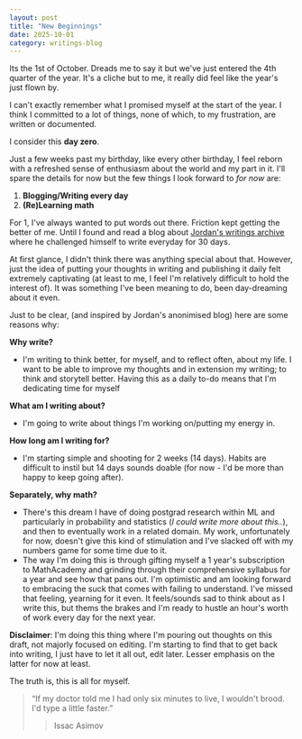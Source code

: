 ```yaml
---
layout: post
title: "New Beginnings"
date: 2025-10-01
category: writings-blog
---
```


Its the 1st of October. Dreads me to say it but we've just entered the 4th quarter of the year. It's a cliche but to me, it really did feel like the year's just flown by.  

I can't exactly remember what I promised myself at the start of the year. I think I committed to a lot of things, none of which, to my frustration, are written or documented. 

I consider this **day zero**. 

Just a few weeks past my birthday, like every other birthday, I feel reborn with a refreshed sense of enthusiasm about the world and my part in it. I'll spare the details for now but the few things I look forward to *for now* are: 
1. **Blogging/Writing every day**
2. **(Re)Learning math**

For 1, I've always wanted to put words out there. Friction kept getting the better of me. Until I found and read a blog about [Jordan's writings archive](https://www.jordangonen.com/writing) where he challenged himself to write everyday for 30 days. 

At first glance, I didn't think there was anything special about that. However, just the idea of putting your thoughts in writing and publishing it daily felt extremely captivating (at least to me, I feel I'm relatively difficult to hold the interest of). It was something I've been meaning to do, been day-dreaming about it even.

Just to be clear, (and inspired by Jordan's anonimised blog) here are some reasons why:

**Why write?**
- I'm writing to think better, for myself, and to reflect often, about my life. I want to be able to improve my thoughts and in extension my writing; to think and storytell better. Having this as a daily to-do means that I'm dedicating time for myself
  
**What am I writing about?**
- I'm going to write about things I'm working on/putting my energy in.

**How long am I writing for?**
- I'm starting simple and shooting for 2 weeks (14 days). Habits are difficult to instil but 14 days sounds doable (for now - I'd be more than happy to keep going after).

**Separately, why math?**
- There's this dream I have of doing postgrad research within ML and particularly in probability and statistics (*I could write more about this..*), and then to eventually work in a related domain. My work, unfortunately for now, doesn't give this kind of  stimulation and I've slacked off with my numbers game for some time due to it. 
- The way I'm doing this is through gifting myself a 1 year's subscription to MathAcademy and grinding through their comprehensive syllabus for a year and see how that pans out. I'm optimistic and am looking forward to embracing the suck that comes with failing to understand. I've missed that feeling, yearning for it even. It feels/sounds sad to think about as I write this, but thems the brakes and I'm ready to hustle an hour's worth of work every day for the next year.

**Disclaimer**: I'm doing this thing where I'm pouring out thoughts on this draft, not majorly focused on editing. I'm starting to find that to get back into writing, I just have to let it all out, edit later. Lesser emphasis on the latter for now at least.

The truth is, this is all for myself.

>“If my doctor told me I had only six minutes to live, I wouldn't brood. I'd type a little faster.”
>>Issac Asimov